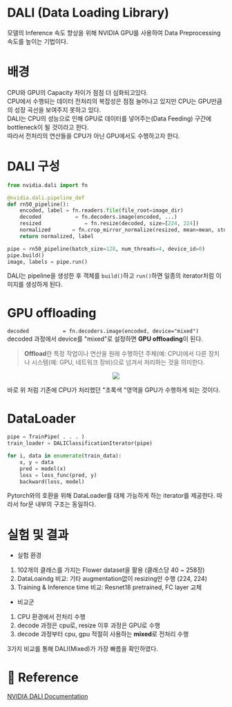 # DALI (Data Loading Library)
모델의 Inference 속도 향상을 위해 NVIDIA GPU를 사용하여 Data Preprocessing 속도를 높이는 기법이다.

# 배경
CPU와 GPU의 Capacity 차이가 점점 더 심화되고있다. <br>
CPU에서 수행되는 데이터 전처리의 복잡성은 점점 늘어나고 있지만 CPU는 GPU만큼의 성장 곡선을 보여주지 못하고 있다. <br>
DALI는 CPU의 성능으로 인해 GPU로 데이터를 넣어주는(Data Feeding) 구간에 bottleneck이 될 것이라고 한다.<br>
따라서 전처리의 연산들을 CPU가 아닌 GPU에서도 수행하고자 한다.

# DALI 구성

```py
from nvidia.dali import fn

@nvidia.dali.pipeline_def
def rn50_pipeline():
    encoded, label = fn.readers.file(file_root=image_dir)
    decoded           = fn.decoders.image(encoded, ...)
    resized              = fn.resize(decoded, size=[224, 224])
    normalized       = fn.crop_mirror_normalize(resized, mean=mean, std=std)
    return normalized, label

pipe = rn50_pipeline(batch_size=128, num_threads=4, device_id=0)
pipe.build()
image, labels = pipe.run()
```
DALI는 pipeline을 생성한 후 객체를 `build()`하고 `run()`하면 일종의 iterator처럼 이미지를 생성하게 된다.

# GPU offloading
`decoded           = fn.decoders.image(encoded, device="mixed")`
decoded 과정에서 device를 "mixed"로 설정하면 **GPU offloading**이 된다.

> **Offload**란 특정 작업이나 연산을 원래 수행하던 주체(예: CPU)에서 다른 장치나 시스템(예: GPU, 네트워크 장비)으로 넘겨서 처리하는 것을 의미한다.

<p align="center">
<img src="https://github.com/user-attachments/assets/5ccc692a-154e-49d8-bf66-4de4ef330b4e"</img>
</p>

바로 위 처럼 기존에 CPU가 처리했던 "초록색 "영역을 GPU가 수행하게 되는 것이다.

# DataLoader
```py
pipe = TrainPipe( . . . )
train_loader = DALIClassificationIterator(pipe)

for i, data in enumerate(train_data):
    x, y = data
    pred = model(x)
    loss = loss_func(pred, y)
    backward(loss, model)
```
Pytorch와의 호환을 위해 DataLoader를 대체 가능하게 하는 iterator를 제공한다. 따라서 for문 내부의 구조는 동일하다.


# 실험 및 결과
- 실험 환경
1. 102개의 클래스를 가지는 Flower dataset을 활용 (클래스당 40 ~ 258장)
2. DataLoaindg 비교: 기타 augmentation없이 resizing만 수행 (224, 224)
3. Training & Inference time 비교: Resnet18 pretrained, FC layer 교체

- 비교군
1. CPU 환경에서 전처리 수행
2. decode 과정은 cpu로, resize 이후 과정은 GPU로 수행
3. decode 과정부터 cpu, gpu 적절히 사용하는 **mixed**로 전처리 수행

3가지 비교를 통해 DALI(Mixed)가 가장 빠름을 확인하였다.

# 🔗 Reference
[NVIDIA DALI Documentation](https://docs.nvidia.com/deeplearning/dali/user-guide/docs/index.html)   
